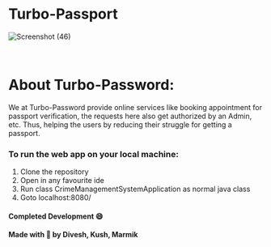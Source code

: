 # Turbo-Passport

![Screenshot (46)](https://user-images.githubusercontent.com/72034531/116827574-3fa3db00-abb7-11eb-971d-0d99ea78e26b.png)


<br>

# About Turbo-Password:

We at Turbo-Password provide online services like booking appointment for passport verification, the requests here also get authorized by an Admin, etc.
Thus, helping the users by reducing their struggle for getting a passport.


### To run the web app on your local machine:
1. Clone the repository
2. Open in any favourite ide
3. Run class CrimeManagementSystemApplication as normal java class
4. Goto localhost:8080/<endpt>


#### Completed Development :smile: 	
#### Made with :blue_heart:	by Divesh, Kush, Marmik
